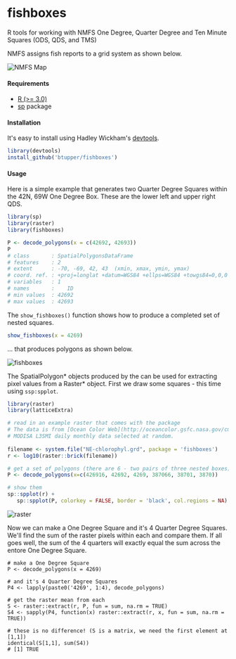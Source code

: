 # fishboxes
R tools for working with NMFS One Degree, Quarter Degree and Ten Minute Squares (ODS, QDS, and TMS) 

NMFS assigns fish reports to a grid system as shown below.

![NMFS Map](https://github.com/btupper/fishboxes/blob/master/inst/tenminutesquares_numbering.png)

#### Requirements

+ [R (>= 3.0)](http://cran.r-project.org/)
+ [sp](https://cran.r-project.org/web/packages/sp/index.html) package

#### Installation

It's easy to install using Hadley Wickham's [devtools](http://cran.r-project.org/web/packages/devtools/index.html).

```r
library(devtools)
install_github('btupper/fishboxes')
```

#### Usage

Here is a simple example that generates two Quarter Degree Squares within the 42N, 69W One Degree Box.  These are the lower left and upper right QDS.

```r
library(sp)
library(raster)
library(fishboxes)

P <- decode_polygons(x = c(42692, 42693))
P
# class       : SpatialPolygonsDataFrame 
# features    : 2 
# extent      : -70, -69, 42, 43  (xmin, xmax, ymin, ymax)
# coord. ref. : +proj=longlat +datum=WGS84 +ellps=WGS84 +towgs84=0,0,0 
# variables   : 1
# names       :    ID 
# min values  : 42692 
# max values  : 42693  
```



The `show_fishboxes()` function shows how to produce a completed set of nested squares.

```r
show_fishboxes(x = 4269)
```

... that produces polygons as shown below.

![fishboxes](https://github.com/btupper/fishboxes/blob/master/inst/fishboxes.png)


The SpatialPolygon* objects produced by the can be used for extracting pixel values from a Raster* object.  First we draw some squares - this time using `ssp:spplot`.

```r
library(raster)
library(latticeExtra)

# read in an example raster that comes with the package
# The data is from [Ocean Color Web](http://oceancolor.gsfc.nasa.gov/cms/) 
# MODISA L3SMI daily monthly data selected at random.
   
filename <- system.file("NE-chlorophyl.grd", package = 'fishboxes')
r <- log10(raster::brick(filename))

# get a set of polygons (there are 6 - two pairs of three nested boxes)
P <- decode_polygons(x=c(426916, 42692, 4269, 387066, 38701, 3870))

# show them
sp::spplot(r) +
   sp::spplot(P, colorkey = FALSE, border = 'black', col.regions = NA)
```

![raster](https://github.com/btupper/fishboxes/blob/master/inst/NE-chlorophyl.png)

Now we can make a One Degree Square and it's 4 Quarter Degree Squares.  We'll find the sum of the raster pixels within each and compare them.  If all goes well, the sum of the 4 quarters will exactly equal the sum across the entore One Degree Square.

```
# make a One Degree Square
P <- decode_polygons(x = 4269)

# and it's 4 Quarter Degree Squares
P4 <- lapply(paste0('4269', 1:4), decode_polygons)

# get the raster mean from each
S <- raster::extract(r, P, fun = sum, na.rm = TRUE)
S4 <- sapply(P4, function(x) raster::extract(r, x, fun = sum, na.rm = TRUE))

# these is no difference! (S is a matrix, we need the first element at [1,1])
identical(S[1,1], sum(S4))
# [1] TRUE
```



